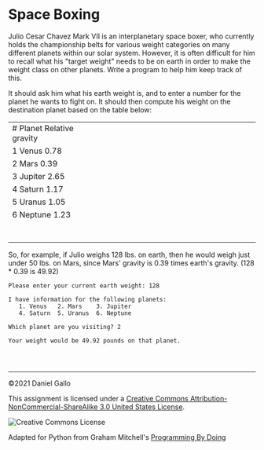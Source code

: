 # Space Boxing


Julio Cesar Chavez Mark VII is an interplanetary space boxer,
who currently holds the championship belts for various weight
categories on many different planets within our solar system.
However, it is often difficult for him to recall what his "target
weight" needs to be on earth in order to make the weight class on
other planets. Write a program to help him keep track of this.


It should ask him what his earth weight is, and to enter a number
for the planet he wants to fight on. It should then compute his
weight on the destination planet based on the table below:




|  |  |  |  |  |  |  |  |  |  |  |  |  |  |  |  |  |  |  |  |  |
| --- | --- | --- | --- | --- | --- | --- | --- | --- | --- | --- | --- | --- | --- | --- | --- | --- | --- | --- | --- | --- |
| # Planet Relative gravity
| 1 Venus 0.78
| 2 Mars 0.39
| 3 Jupiter 2.65
| 4 Saturn 1.17
| 5 Uranus 1.05
| 6 Neptune 1.23
 | | |
 | | |
 | | |
 | | |
 | | |
 | | |
 | | |


So, for example, if Julio weighs 128 lbs. on earth, then he would
weigh just under 50 lbs. on Mars, since Mars' gravity is 0.39 times
earth's gravity. (128 * 0.39 is 49.92)



```
Please enter your current earth weight: 128

I have information for the following planets:
   1. Venus   2. Mars    3. Jupiter
   4. Saturn  5. Uranus  6. Neptune

Which planet are you visiting? 2

Your weight would be 49.92 pounds on that planet.

```


```



```



---


©2021 Daniel Gallo


This assignment is licensed under a
[Creative Commons Attribution-NonCommercial-ShareAlike 3.0 United States License](https://creativecommons.org/licenses/by-nc-sa/3.0/us/deed.en_US).  

![Creative Commons License](images/by-nc-sa.png)





Adapted for Python from Graham Mitchell's [Programming By Doing](https://programmingbydoing.com/)